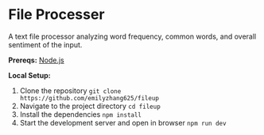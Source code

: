 # File Processer
A text file processor analyzing word frequency, common words, and overall sentiment of the input.

**Prereqs:**
[Node.js](https://nodejs.org/)

**Local Setup:**
1. Clone the repository
`git clone https://github.com/emilyzhang625/fileup`
2. Navigate to the project directory
`cd fileup`
3. Install the dependencies
`npm install`
4. Start the development server and open in browser
`npm run dev`
